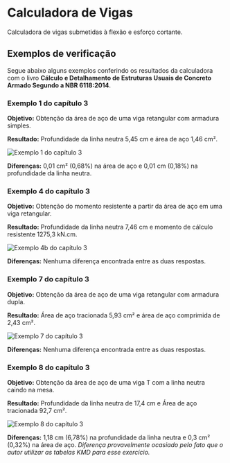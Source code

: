 # Calculadora de Vigas
Calculadora de vigas submetidas à flexão e esforço cortante.

## Exemplos de verificação
Segue abaixo alguns exemplos conferindo os resultados da calculadora com o livro **Cálculo e Detalhamento de Estruturas Usuais de Concreto Armado Segundo a NBR 6118:2014**.

### Exemplo 1 do capítulo 3

**Objetivo:** Obtenção da área de aço de uma viga retangular com armadura simples.

**Resultado:** Profundidade da linha neutra 5,45 cm e área de aço 1,46 cm².

![Exemplo 1 do capítulo 3](https://www.guiadaengenharia.com/downloads/calculadoravigas/saida_flexao-ex1.jpg)

**Diferenças:** 0,01 cm² (0,68%) na área de aço e 0,01 cm (0,18%) na profundidade da linha neutra.

### Exemplo 4 do capítulo 3

**Objetivo:** Obtenção do momento resistente a partir da área de aço em uma viga retangular.

**Resultado:** Profundidade da linha neutra 7,46 cm e momento de cálculo resistente 1275,3 kN.cm.

![Exemplo 4b do capítulo 3](https://www.guiadaengenharia.com/downloads/calculadoravigas/saida_flexao-ex4b.jpg)

**Diferenças:** Nenhuma diferença encontrada entre as duas respostas.

### Exemplo 7 do capítulo 3

**Objetivo:** Obtenção da área de aço de uma viga retangular com armadura dupla.

**Resultado:** Área de aço tracionada 5,93 cm² e área de aço comprimida de 2,43 cm².

![Exemplo 7 do capítulo 3](https://www.guiadaengenharia.com/downloads/calculadoravigas/saida_flexao-ex7r1.jpg)

**Diferenças:** Nenhuma diferença encontrada entre as duas respostas.

### Exemplo 8 do capítulo 3

**Objetivo:** Obtenção da área de aço de uma viga T com a linha neutra caindo na mesa.

**Resultado:** Profundidade da linha neutra de 17,4 cm e Área de aço tracionada 92,7 cm².

![Exemplo 8 do capítulo 3](https://www.guiadaengenharia.com/downloads/calculadoravigas/saida_flexao-ex8r1.jpg)

**Diferenças:** 1,18 cm (6,78%) na profundidade da linha neutra e 0,3 cm² (0,32%) na área de aço.
*Diferença provavelmente ocasiado pelo fato que o autor utilizar as tabelas KMD para esse exercício.*
